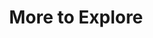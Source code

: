 ---
inv_num: 2016-052
add_credit:
url: 2016-052-more-to-explore
title: More to Explore
year: '2016'
display_year: '2016'
medium: Jpeg, ad copy, online content discovery platform, promoted content ad buy
  platform
dims: Dimensions variable
pitch: "​Outbrain ad campaign 4 exhibition.&nbsp;"
ps:
live_url:
youtube:
related_code:
subheading:
download:
commission:
related:
layout: things-i-made
---
